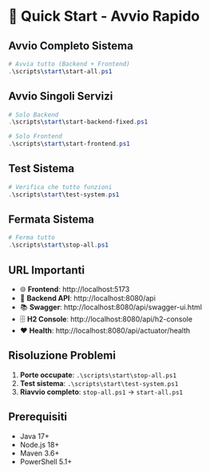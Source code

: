 # 🚀 Quick Start - Avvio Rapido

## Avvio Completo Sistema

```powershell
# Avvia tutto (Backend + Frontend)
.\scripts\start\start-all.ps1
```

## Avvio Singoli Servizi

```powershell
# Solo Backend
.\scripts\start\start-backend-fixed.ps1

# Solo Frontend  
.\scripts\start\start-frontend.ps1
```

## Test Sistema

```powershell
# Verifica che tutto funzioni
.\scripts\start\test-system.ps1
```

## Fermata Sistema

```powershell
# Ferma tutto
.\scripts\start\stop-all.ps1
```

## URL Importanti

- 🌐 **Frontend**: http://localhost:5173
- 🔧 **Backend API**: http://localhost:8080/api
- 📚 **Swagger**: http://localhost:8080/api/swagger-ui.html
- 🗄️ **H2 Console**: http://localhost:8080/api/h2-console
- ❤️ **Health**: http://localhost:8080/api/actuator/health

## Risoluzione Problemi

1. **Porte occupate**: `.\scripts\start\stop-all.ps1`
2. **Test sistema**: `.\scripts\start\test-system.ps1`
3. **Riavvio completo**: `stop-all.ps1` → `start-all.ps1`

## Prerequisiti

- Java 17+
- Node.js 18+
- Maven 3.6+
- PowerShell 5.1+
